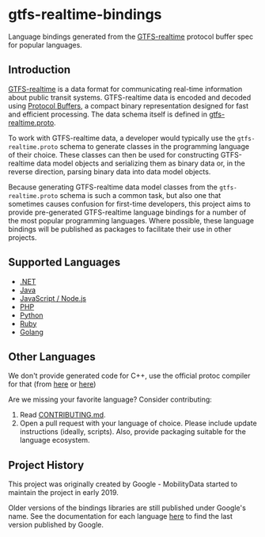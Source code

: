 # gtfs-realtime-bindings

Language bindings generated from the
[GTFS-realtime](https://github.com/google/transit/tree/master/gtfs-realtime) protocol
buffer spec for popular languages.

## Introduction

[GTFS-realtime](https://github.com/google/transit/tree/master/gtfs-realtime) is a data
format for communicating real-time information about public transit systems.
GTFS-realtime data is encoded and decoded using [Protocol
Buffers](https://developers.google.com/protocol-buffers/), a compact binary
representation designed for fast and efficient processing.  The data schema
itself is defined in
[gtfs-realtime.proto](https://github.com/google/transit/blob/master/gtfs-realtime/proto/gtfs-realtime.proto).

To work with GTFS-realtime data, a developer would typically use the
`gtfs-realtime.proto` schema to generate classes in the programming language of
their choice.  These classes can then be used for constructing GTFS-realtime
data model objects and serializing them as binary data or, in the reverse
direction, parsing binary data into data model objects.

Because generating GTFS-realtime data model classes from the
`gtfs-realtime.proto` schema is such a common task, but also one that sometimes
causes confusion for first-time developers, this project aims to provide
pre-generated GTFS-realtime language bindings for a number of the most popular
programming languages.  Where possible, these language bindings will be
published as packages to facilitate their use in other projects.

## Supported Languages

* [.NET](dotnet/README.md)
* [Java](java/README.md)
* [JavaScript / Node.js](nodejs/README.md)
* [PHP](https://github.com/google/gtfs-realtime-bindings-php)
* [Python](python/README.md)
* [Ruby](ruby/README.md)
* [Golang](golang/README.md)

## Other Languages

We don't provide generated code for C++, use the official protoc compiler for that (from [here](https://developers.google.com/protocol-buffers/docs/downloads) or [here](https://github.com/google/protobuf))

Are we missing your favorite language? Consider contributing:

1. Read [CONTRIBUTING.md](CONTRIBUTING.md).
2. Open a pull request with your language of choice. Please include update instructions (ideally, scripts). Also, provide packaging suitable for the language ecosystem.

## Project History

This project was originally created by Google - MobilityData started to maintain the project in early 2019. 

Older versions of the bindings libraries are still published under Google's name.  See the documentation for each language [here](https://github.com/MobilityData/gtfs-realtime-bindings/tree/final-google-version) to find the last version published by Google.

